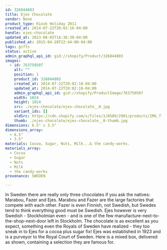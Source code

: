 ```yaml
---
id: 326844803
title: Ejes Chocolate
vendor: None
product_type: Kiosk Holiday 2011
created_at: 2014-07-22T20:02:16-04:00
handle: ejes-chocolate
updated_at: 2023-08-02T14:36:30-04:00
published_at: 2015-04-28T22:44:00-04:00
tags: gifts
status: active
admin_graphql_api_id: gid://shopify/Product/326844803
images:
  - id: 763750507
    alt: ""
    position: 1
    product_id: 326844803
    created_at: 2014-07-22T20:02:18-04:00
    updated_at: 2014-07-22T20:02:18-04:00
    admin_graphql_api_id: gid://shopify/ProductImage/763750507
    width: 1024
    height: 1024
    src: ./ejes-chocolate/ejes-chocolate__0.jpg
    variant_ids: []
    oldSrc: https://cdn.shopify.com/s/files/1/0589/2901/products/IMG_7709.jpeg?v=1406073738
    thumb: ./ejes-chocolate/ejes-chocolate__0-thumb.jpg
dimensions: 6.5" x 3.5"
dimensions_array:
  - 6.5"
  - 3.5"
materials: Cocoa, Sugar, Nuts, Milk...& the candy-works.
materials_array:
  - Cocoa
  - Sugar
  - Nuts
  - Milk
  - the candy-works
provenance: SWEDEN

---
```


In Sweden there are really only three chocolates if you ask the natives: Marabou, Fazer and Ejes. Marabou and Fazer are the large factories that compete with each other. Fazer is even Finnish, not Swedish, but Swedes tend to think everything good must be Swedish. Ejes however is very Swedish - Stockholmian even - and is one of the few manufacture-next-to-the-shop-next-door left in Stockholm. The chocolate is as excellent as you expect, something even the Royals of Sweden have realized - they too sneak in to Ejes for a cocoa plus sugar fix! Ejes was established in 1923 and is a purveyor to the Royal Court of Sweden. Here is a mixed box, delivered as shown, containing a selection they are famous for.